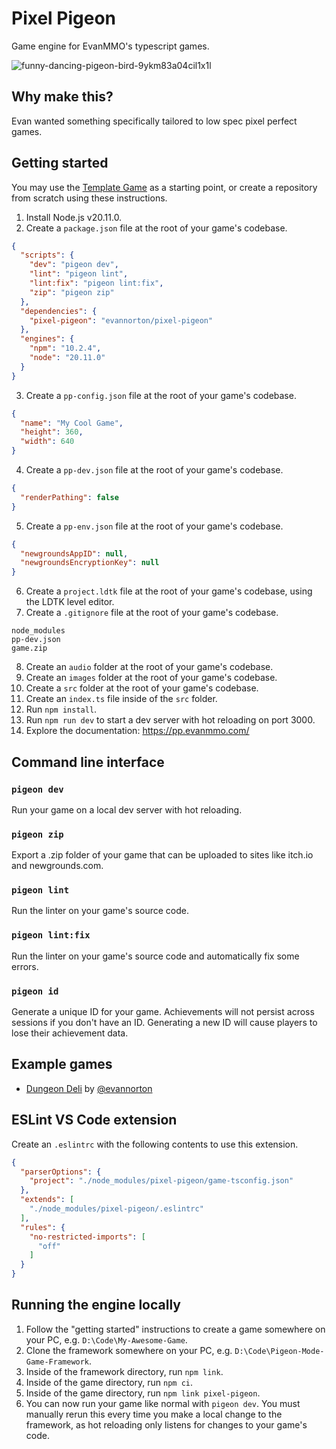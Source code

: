 # Pixel Pigeon
Game engine for EvanMMO's typescript games.

![funny-dancing-pigeon-bird-9ykm83a04cil1x1l](https://github.com/evannorton/pixel-pigeon/assets/35230033/3af48e87-34b8-4d1c-8af4-a7d5dbc1ce35)

## Why make this?
Evan wanted something specifically tailored to low spec pixel perfect games.

## Getting started

You may use the [Template Game](https://github.com/evannorton/Pixel-Pigeon-Template) as a starting point, or create a repository from scratch using these instructions.

1. Install Node.js v20.11.0.
2. Create a `package.json` file at the root of your game's codebase.
```json
{
  "scripts": {
    "dev": "pigeon dev",
    "lint": "pigeon lint",
    "lint:fix": "pigeon lint:fix",
    "zip": "pigeon zip"
  },
  "dependencies": {
    "pixel-pigeon": "evannorton/pixel-pigeon"
  },
  "engines": {
    "npm": "10.2.4",
    "node": "20.11.0"
  }
}
```
3. Create a `pp-config.json` file at the root of your game's codebase.
```json
{
  "name": "My Cool Game",
  "height": 360,
  "width": 640
}
```
4. Create a `pp-dev.json` file at the root of your game's codebase.
```json
{
  "renderPathing": false
}
```
5. Create a `pp-env.json` file at the root of your game's codebase.
```json
{
  "newgroundsAppID": null,
  "newgroundsEncryptionKey": null
}
```
6. Create a `project.ldtk` file at the root of your game's codebase, using the LDTK level editor.
7. Create a `.gitignore` file at the root of your game's codebase.
```
node_modules
pp-dev.json
game.zip
```
8. Create an `audio` folder at the root of your game's codebase.
9. Create an `images` folder at the root of your game's codebase.
10. Create a `src` folder at the root of your game's codebase.
11. Create an `index.ts` file inside of the `src` folder.
12. Run `npm install`.
13. Run `npm run dev` to start a dev server with hot reloading on port 3000.
14. Explore the documentation: https://pp.evanmmo.com/

## Command line interface
### `pigeon dev`
Run your game on a local dev server with hot reloading.
### `pigeon zip`
Export a .zip folder of your game that can be uploaded to sites like itch.io and newgrounds.com.
### `pigeon lint`
Run the linter on your game's source code.
### `pigeon lint:fix`
Run the linter on your game's source code and automatically fix some errors.
### `pigeon id`
Generate a unique ID for your game. Achievements will not persist across sessions if you don't have an ID. Generating a new ID will cause players to lose their achievement data.

## Example games
- [Dungeon Deli](https://github.com/evannorton/Dungeon-Deli) by [@evannorton](https://github.com/evannorton)

## ESLint VS Code extension
Create an `.eslintrc` with the following contents to use this extension. 
```json
{
  "parserOptions": {
    "project": "./node_modules/pixel-pigeon/game-tsconfig.json"
  },
  "extends": [
    "./node_modules/pixel-pigeon/.eslintrc"
  ],
  "rules": {
    "no-restricted-imports": [
      "off"
    ]
  }
}
```

## Running the engine locally
1. Follow the "getting started" instructions to create a game somewhere on your PC, e.g. `D:\Code\My-Awesome-Game`.
2. Clone the framework somewhere on your PC, e.g. `D:\Code\Pigeon-Mode-Game-Framework`.
3. Inside of the framework directory, run `npm link`.
4. Inside of the game directory, run `npm ci`.
5. Inside of the game directory, run `npm link pixel-pigeon`.
6. You can now run your game like normal with `pigeon dev`. You must manually rerun this every time you make a local change to the framework, as hot reloading only listens for changes to your game's code.
